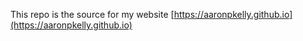 This repo is the source for my website [https://aaronpkelly.github.io](https://aaronpkelly.github.io)

